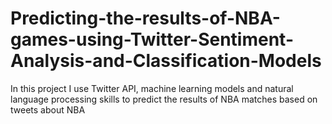 # Predicting-the-results-of-NBA-games-using-Twitter-Sentiment-Analysis-and-Classification-Models
In this project I use Twitter API, machine learning models and natural language processing skills to predict the results of NBA matches based on tweets about NBA
